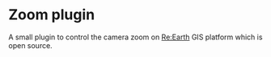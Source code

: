 # Zoom plugin
A small plugin to control the camera zoom on [Re:Earth](https://github.com/reearth/reearth/) GIS platform which is open source.